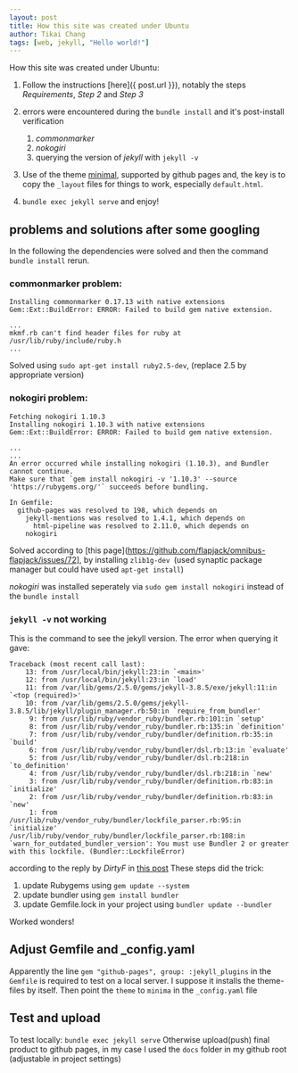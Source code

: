 ```yaml
---
layout: post
title: How this site was created under Ubuntu
author: Tikai Chang
tags: [web, jekyll, "Hello world!"]
---
```

How this site was created under Ubuntu: 
1. Follow the instructions [here]({ post.url }}), notably the steps *Requirements*, *Step 2* and *Step 3*

2. errors were encountered during the `bundle install` and it's post-install verification
	1. *commonmarker*
	2. *nokogiri*
	3. querying the version of *jekyll* with `jekyll -v`

3. Use of the theme [minimal](https://github.com/pages-themes/minimal), supported by github pages and, the key is to copy the `_layout` files for things to work, especially `default.html`.

4. `bundle exec jekyll serve` and enjoy!

## problems and solutions after some googling
In the following the dependencies were solved and then the command `bundle install` rerun.

### commonmarker problem:

```
Installing commonmarker 0.17.13 with native extensions
Gem::Ext::BuildError: ERROR: Failed to build gem native extension.

...
mkmf.rb can't find header files for ruby at /usr/lib/ruby/include/ruby.h
...
```
		
Solved using `sudo apt-get install ruby2.5-dev`, (replace 2.5 by appropriate version)

### nokogiri problem:

```
Fetching nokogiri 1.10.3
Installing nokogiri 1.10.3 with native extensions
Gem::Ext::BuildError: ERROR: Failed to build gem native extension.

...
...
An error occurred while installing nokogiri (1.10.3), and Bundler
cannot continue.
Make sure that `gem install nokogiri -v '1.10.3' --source
'https://rubygems.org/'` succeeds before bundling.

In Gemfile:
  github-pages was resolved to 198, which depends on
    jekyll-mentions was resolved to 1.4.1, which depends on
      html-pipeline was resolved to 2.11.0, which depends on
	nokogiri
```

Solved according to [this page](https://github.com/flapjack/omnibus-flapjack/issues/72], by installing `zlib1g-dev `(used synaptic package manager but could have used `apt-get install`)

*nokogiri* was installed seperately via `sudo gem install nokogiri` instead of the `bundle install`

### `jekyll -v` not working
This is the command to see the jekyll version. The error when querying it gave:
```
Traceback (most recent call last):
	13: from /usr/local/bin/jekyll:23:in `<main>'
	12: from /usr/local/bin/jekyll:23:in `load'
	11: from /var/lib/gems/2.5.0/gems/jekyll-3.8.5/exe/jekyll:11:in `<top (required)>'
	10: from /var/lib/gems/2.5.0/gems/jekyll-3.8.5/lib/jekyll/plugin_manager.rb:50:in `require_from_bundler'
	 9: from /usr/lib/ruby/vendor_ruby/bundler.rb:101:in `setup'
	 8: from /usr/lib/ruby/vendor_ruby/bundler.rb:135:in `definition'
	 7: from /usr/lib/ruby/vendor_ruby/bundler/definition.rb:35:in `build'
	 6: from /usr/lib/ruby/vendor_ruby/bundler/dsl.rb:13:in `evaluate'
	 5: from /usr/lib/ruby/vendor_ruby/bundler/dsl.rb:218:in `to_definition'
	 4: from /usr/lib/ruby/vendor_ruby/bundler/dsl.rb:218:in `new'
	 3: from /usr/lib/ruby/vendor_ruby/bundler/definition.rb:83:in `initialize'
	 2: from /usr/lib/ruby/vendor_ruby/bundler/definition.rb:83:in `new'
	 1: from /usr/lib/ruby/vendor_ruby/bundler/lockfile_parser.rb:95:in `initialize'
/usr/lib/ruby/vendor_ruby/bundler/lockfile_parser.rb:108:in `warn_for_outdated_bundler_version': You must use Bundler 2 or greater with this lockfile. (Bundler::LockfileError)
```

according to the reply by *DirtyF* in [this post](https://github.com/jekyll/jekyll/issues/7463)
These steps did the trick:
1. update Rubygems using `gem update --system`
2. update bundler using `gem install bundler`
3. update Gemfile.lock in your project using `bundler update --bundler`

Worked wonders!

## Adjust Gemfile and _config.yaml
Apparently the line `gem "github-pages", group: :jekyll_plugins` in the `Gemfile` is required to test on a local server. I suppose it installs the theme-files by itself.
Then point the `theme` to `minima` in the `_config.yaml` file

## Test and upload
To test locally: `bundle exec jekyll serve`
Otherwise upload(push) final product to github pages, in my case I used the `docs` folder in my github root (adjustable in project settings)

